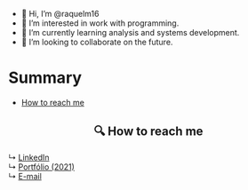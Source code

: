 - 👋 Hi, I’m @raquelm16
- 👀 I’m interested in work with programming.
- 🌱 I’m currently learning analysis and systems development.
- 💞️ I’m looking to collaborate on the future.

Summary
=================
   * [How to reach me](#howtoreachme)

<h2 id="howtoreachme" align="center">🔍 How to reach me</h2>

↳ [LinkedIn](https://www.linkedin.com/in/raquelmc/)<br>
↳ [Portfólio (2021)](https://docs.google.com/presentation/d/1P973ymQZ_S-1gzHiJGjz3j_pd_1ELMvFIxiyqDup81s/edit?usp=sharing)<br>
↳ <a href="mailto:raquelmc365@gmail.com">E-mail</a>
